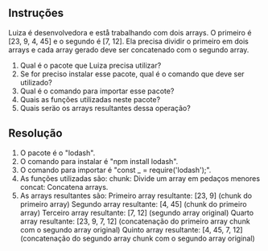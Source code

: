 ## Instruções

Luiza é desenvolvedora e estå trabalhando com dois arrays. O primeiro é
[23, 9, 4, 45] e o segundo é [7, 12]. Ela precisa dividir o primeiro em dois
arrays e cada array gerado deve ser concatenado com o segundo array.

1. Qual é o pacote que Luiza precisa utilizar?
2. Se for preciso instalar esse pacote, qual é o comando que deve ser
utilizado?
3. Qual é o comando para importar esse pacote?
4. Quais as funções utilizadas neste pacote?
5. Quais seräo os arrays resultantes dessa operação?

## Resolução

1. O pacote é o "lodash".
2. O comando para instalar é "npm install lodash".
3. O comando para importar é "const _ = require('lodash');".
4. As funções utilizadas são: 
chunk: Divide um array em pedaços menores
concat: Concatena arrays.
5. As arrays resultantes são:
Primeiro array resultante: [23, 9] (chunk do primeiro array)
Segundo array resultante: [4, 45] (chunk do primeiro array)
Terceiro array resultante: [7, 12] (segundo array original)
Quarto array resultante: [23, 9, 7, 12] (concatenação do primeiro array chunk com o segundo array original)
Quinto array resultante: [4, 45, 7, 12] (concatenação do segundo array chunk com o segundo array original)